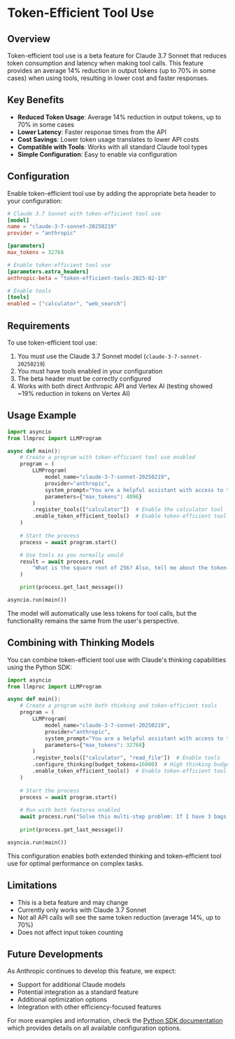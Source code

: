 # Token-Efficient Tool Use

## Overview

Token-efficient tool use is a beta feature for Claude 3.7 Sonnet that reduces token consumption and latency when making tool calls. This feature provides an average 14% reduction in output tokens (up to 70% in some cases) when using tools, resulting in lower cost and faster responses.

## Key Benefits

- **Reduced Token Usage**: Average 14% reduction in output tokens, up to 70% in some cases
- **Lower Latency**: Faster response times from the API
- **Cost Savings**: Lower token usage translates to lower API costs
- **Compatible with Tools**: Works with all standard Claude tool types
- **Simple Configuration**: Easy to enable via configuration

## Configuration

Enable token-efficient tool use by adding the appropriate beta header to your configuration:

```toml
# Claude 3.7 Sonnet with token-efficient tool use
[model]
name = "claude-3-7-sonnet-20250219"
provider = "anthropic"

[parameters]
max_tokens = 32768

# Enable token-efficient tool use
[parameters.extra_headers]
anthropic-beta = "token-efficient-tools-2025-02-19"

# Enable tools
[tools]
enabled = ["calculator", "web_search"]
```

## Requirements

To use token-efficient tool use:

1. You must use the Claude 3.7 Sonnet model (`claude-3-7-sonnet-20250219`)
2. You must have tools enabled in your configuration
3. The beta header must be correctly configured
4. Works with both direct Anthropic API and Vertex AI (testing showed ~19% reduction in tokens on Vertex AI)

## Usage Example

```python
import asyncio
from llmproc import LLMProgram

async def main():
    # Create a program with token-efficient tool use enabled
    program = (
        LLMProgram(
            model_name="claude-3-7-sonnet-20250219",
            provider="anthropic",
            system_prompt="You are a helpful assistant with access to tools.",
            parameters={"max_tokens": 4096}
        )
        .register_tools(["calculator"])  # Enable the calculator tool
        .enable_token_efficient_tools()  # Enable token-efficient tool use
    )
    
    # Start the process
    process = await program.start()

    # Use tools as you normally would
    result = await process.run(
        "What is the square root of 256? Also, tell me about the token-efficient tool use feature."
    )

    print(process.get_last_message())

asyncio.run(main())
```

The model will automatically use less tokens for tool calls, but the functionality remains the same from the user's perspective.

## Combining with Thinking Models

You can combine token-efficient tool use with Claude's thinking capabilities using the Python SDK:

```python
import asyncio
from llmproc import LLMProgram

async def main():
    # Create a program with both thinking and token-efficient tools
    program = (
        LLMProgram(
            model_name="claude-3-7-sonnet-20250219",
            provider="anthropic",
            system_prompt="You are a helpful assistant with access to tools.",
            parameters={"max_tokens": 32768}
        )
        .register_tools(["calculator", "read_file"])  # Enable tools
        .configure_thinking(budget_tokens=16000)  # High thinking budget
        .enable_token_efficient_tools()  # Enable token-efficient tool use
    )
    
    # Start the process
    process = await program.start()
    
    # Run with both features enabled
    await process.run("Solve this multi-step problem: If I have 3 bags with 4 apples each, and 2 bags with 7 oranges each, how many pieces of fruit do I have in total? Then explain your thought process.")
    
    print(process.get_last_message())

asyncio.run(main())
```

This configuration enables both extended thinking and token-efficient tool use for optimal performance on complex tasks.

## Limitations

- This is a beta feature and may change
- Currently only works with Claude 3.7 Sonnet
- Not all API calls will see the same token reduction (average 14%, up to 70%)
- Does not affect input token counting

## Future Developments

As Anthropic continues to develop this feature, we expect:

- Support for additional Claude models
- Potential integration as a standard feature
- Additional optimization options
- Integration with other efficiency-focused features

For more examples and information, check the [Python SDK documentation](./python-sdk.md) which provides details on all available configuration options.
